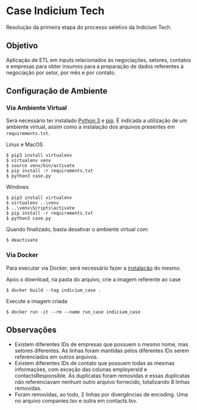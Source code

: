 # Case Indicium Tech

Resolução da primeira etapa do processo seletivo da Indicium Tech. 

## Objetivo

Aplicação de ETL em inputs relacionados às negociações, setores, contatos e empresas para obter insumos para a preparação de dados referentes à negociação por setor, por mês e por contato.

## Configuração de Ambiente

### Via Ambiente Virtual

Será necessário ter instalado [Python 3](https://www.python.org/downloads/) e [pip](https://pip.pypa.io/en/stable/installing/). É indicada a utilização de um ambiente virtual, assim como a instalação dos arquivos presentes em `requirements.txt`.

Linux e MacOS
```
$ pip3 install virtualenv
$ virtualenv venv
$ source venv/bin/activate
$ pip install -r requirements.txt
$ python3 case.py
```

Windows
```
$ pip3 install virtualenv
$ virtualenv ..\venv
$ ..\venv\Scripts\activate
$ pip install -r requirements.txt
$ python3 case.py
```

Quando finalizado, basta desativar o ambiente virtual com:
```
$ deactivate
```

### Via Docker

Para executar via Docker, será necessário fazer a [instalação](https://docs.docker.com/get-docker/) do mesmo.

Após o download, na pasta do arquivo, crie a imagem referente ao case

`$ docker build --tag indicium_case .`

Execute a imagem criada

`$ docker run -it --rm --name run_case indicium_case`

 

## Observações

- Existem diferentes IDs de empresas que possuem o mesmo nome, mas setores diferentes. As linhas foram mantidas pelos diferentes IDs serem referenciados em outros arquivos.
- Existem diferentes IDs de contato que possuem todas as mesmas informações, com exceção das colunas employersId e contactsResponsible. As duplicatas foram removidas e essas duplicatas não referenciavam nenhum outro arquivo fornecido, totalizando 8 linhas removidas.
- Foram removidas, ao todo, 2 linhas por divergências de encoding. Uma no arquivo companies.tsv e outra em contacts.tsv.
